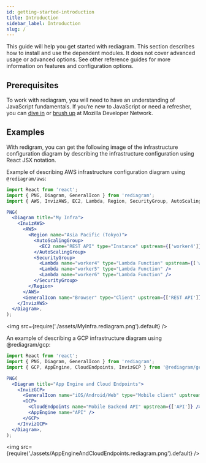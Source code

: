```yaml
---
id: getting-started-introduction
title: Introduction
sidebar_label: Introduction
slug: /
---
```


This guide will help you get started with rediagram. This section describes how to install and use the dependent modules. It does not cover advanced usage or advanced options. See other reference guides for more information on features and configuration options.

## Prerequisites

To work with rediagram, you will need to have an understanding of JavaScript fundamentals. If you’re new to JavaScript or need a refresher, you can [dive in](https://developer.mozilla.org/en-US/docs/Web/JavaScript) or [brush up](https://developer.mozilla.org/en-US/docs/Web/JavaScript/A_re-introduction_to_JavaScript) at Mozilla Developer Network.

## Examples

With redigram, you can get the following image of the infrastructure configuration diagram by describing the infrastructure configuration using React JSX notation.

Example of describing AWS infrastructure configuration diagram using `@rediagram/aws`:

```jsx
import React from 'react';
import { PNG, Diagram, GeneralIcon } from 'rediagram';
import { AWS, InvizAWS, EC2, Lambda, Region, SecurityGroup, AutoScalingGroup } from '@rediagram/aws';

PNG(
  <Diagram title="My Infra">
    <InvizAWS>
      <AWS>
        <Region name="Asia Pacific (Tokyo)">
          <AutoScalingGroup>
            <EC2 name="REST API" type="Instance" upstream={['worker4']} />
          </AutoScalingGroup>
          <SecurityGroup>
            <Lambda name="worker4" type="Lambda Function" upstream={['worker5', 'worker6']} />
            <Lambda name="worker5" type="Lambda Function" />
            <Lambda name="worker6" type="Lambda Function" />
          </SecurityGroup>
        </Region>
      </AWS>
      <GeneralIcon name="Browser" type="Client" upstream={['REST API']} />
    </InvizAWS>
  </Diagram>,
);
```

<img src={require('./assets/MyInfra.rediagram.png').default} />

An example of describing a GCP infrastructure diagram using @rediagram/gcp:

```jsx
import React from 'react';
import { PNG, Diagram, GeneralIcon } from 'rediagram';
import { GCP, AppEngine, CloudEndpoints, InvizGCP } from '@rediagram/gcp';

PNG(
  <Diagram title="App Engine and Cloud Endpoints">
    <InvizGCP>
      <GeneralIcon name="iOS/Android/Web" type="Mobile client" upstream={['Mobile Backend API']} />
      <GCP>
        <CloudEndpoints name="Mobile Backend API" upstream={['API']} />
        <AppEngine name="API" />
      </GCP>
    </InvizGCP>
  </Diagram>,
);
```

<img src={require('./assets/AppEngineAndCloudEndpoints.rediagram.png').default} />

